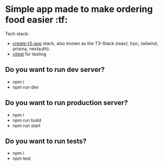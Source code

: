 # Simple app made to make ordering food easier :tf:

Tech stack:

- [create-t3-app](https://init.tips) stack, also known as the T3-Stack (react, trpc, tailwind, prisma, nextauth).
- [vitest](https://vitest.dev) for testing

## Do you want to run dev server?

- npm i
- npm run dev

## Do you want to run production server?

- npm i
- npm run build
- npm run start

## Do you want to run tests?

- npm i
- npm test
